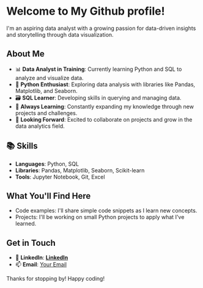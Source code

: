 # Welcome to My Github profile!

I'm an aspiring data analyst with a growing passion for data-driven insights and storytelling through data visualization.

## About Me

- 📊 **Data Analyst in Training**: Currently learning Python and SQL to analyze and visualize data.
- 🐍 **Python Enthusiast**: Exploring data analysis with libraries like Pandas, Matplotlib, and Seaborn.
- 🗃️ **SQL Learner**: Developing skills in querying and managing data.
- 🌱 **Always Learning**: Constantly expanding my knowledge through new projects and challenges.
- 🚀 **Looking Forward**: Excited to collaborate on projects and grow in the data analytics field.

## 📚 Skills

- **Languages**: Python, SQL
- **Libraries**: Pandas, Matplotlib, Seaborn, Scikit-learn
- **Tools**: Jupyter Notebook, Git, Excel

## What You'll Find Here

- Code examples: I'll share simple code snippets as I learn new concepts.
- Projects: I'll be working on small Python projects to apply what I've learned.

## Get in Touch

- 🔗 **LinkedIn**: [**LinkedIn**](www.linkedin.com/in/lewis-scholes-8571b6173)
- 📫 **Email**: [Your Email](lewis.scholes@outlook.com)

Thanks for stopping by! Happy coding!
